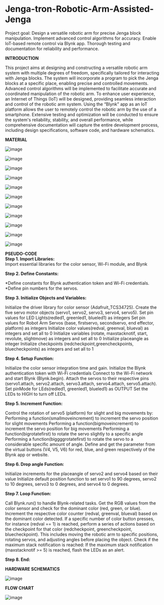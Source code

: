 # Jenga-tron-Robotic-Arm-Assisted-Jenga
Project goal: Design a versatile robotic arm for precise Jenga block manipulation. Implement advanced control algorithms for accuracy. Enable IoT-based remote control via Blynk app. Thorough testing and documentation for reliability and performance.

<b>INTRODUCTION</b>

This project aims at designing and constructing a versatile robotic arm system with multiple degrees of freedom, specifically tailored for interacting with Jenga blocks. The system will incorporate a program to pick the Jenga blocks at a specific place, enabling precise and controlled movements. Advanced control algorithms will be implemented to facilitate accurate and coordinated manipulation of the robotic arm. To enhance user experience, an Internet of Things (IoT) will be designed, providing seamless interaction and control of the robotic arm system. Using the “Blynk” app as an IoT platform allows the user to remotely control the robotic arm by the use of a smartphone. Extensive testing and optimization will be conducted to ensure the system's reliability, stability, and overall performance, while comprehensive documentation will capture the entire development process, including design specifications, software code, and hardware schematics.


<b>MATERIAL</b><br>



![image](https://github.com/RND-NONAGON-KEYWARRIORS/Jenga-tron-Robotic-Arm-Assisted-Jenga/assets/143982031/fc828e25-c676-483e-a765-ca40007b7f64)

![image](https://github.com/RND-NONAGON-KEYWARRIORS/Jenga-tron-Robotic-Arm-Assisted-Jenga/assets/143982031/ada9d976-1e4a-4d79-af16-002209c37ad7)

![image](https://github.com/RND-NONAGON-KEYWARRIORS/Jenga-tron-Robotic-Arm-Assisted-Jenga/assets/143982031/3b63675f-6767-4154-920b-f1b4ce0c2aeb)

![image](https://github.com/RND-NONAGON-KEYWARRIORS/Jenga-tron-Robotic-Arm-Assisted-Jenga/assets/143982031/1e9b2f99-9448-47cc-8425-57f3562a3ed7)

![image](https://github.com/RND-NONAGON-KEYWARRIORS/Jenga-tron-Robotic-Arm-Assisted-Jenga/assets/143982031/0c04625d-ad76-4a76-bb33-caacef28cc17)

![image](https://github.com/RND-NONAGON-KEYWARRIORS/Jenga-tron-Robotic-Arm-Assisted-Jenga/assets/143982031/fabc5ee2-d982-408c-b27e-dab1c98e7a67)

![image](https://github.com/RND-NONAGON-KEYWARRIORS/Jenga-tron-Robotic-Arm-Assisted-Jenga/assets/143982031/46edff77-2437-4a8c-bbec-b9990f73d249)

![image](https://github.com/RND-NONAGON-KEYWARRIORS/Jenga-tron-Robotic-Arm-Assisted-Jenga/assets/143982031/28de761b-1b6c-4046-b33d-3500d468ec20)

![image](https://github.com/RND-NONAGON-KEYWARRIORS/Jenga-tron-Robotic-Arm-Assisted-Jenga/assets/143982031/619908ba-2956-43d2-86c7-7481aec116c7)

![image](https://github.com/RND-NONAGON-KEYWARRIORS/Jenga-tron-Robotic-Arm-Assisted-Jenga/assets/143982031/8c54be7b-326c-4299-9f3c-b268150ce850)

![image](https://github.com/RND-NONAGON-KEYWARRIORS/Jenga-tron-Robotic-Arm-Assisted-Jenga/assets/143982031/16c37c0a-1a84-47f4-8737-432922f593bf)

<b>PSEUDO-CODE</b><br> 
	<b>Step 1. Import Libraries:</b><br>
<bullet>Import essential libraries for the color sensor, Wi-Fi module, and Blynk

<b>Step 2. Define Constants:</b><br>

*Define constants for Blynk authentication token and Wi-Fi credentials.
*Define pin numbers for the servos.


<b>Step 3. Initialize Objects and Variables:</b><br>

<bullet>Initialize the driver library for  color sensor (Adafruit_TCS34725).
<bullet>Create the five servo motor objects (servo1, servo2, servo3, servo4, servo5).
<bullet>Set pin values for LED Lights(redled1, greenled1,  blueled1) as integers
<bullet>Set pin values for Robot Arm Servos (base, firstservo, secondservo, end effector, platform) as integers
<bullet>Initialize color values(redval, greenval,  blueval) as integers and set all to 0
<bullet>Initialize variables (rotate, maxstacknotif, start, revolute, slightmove) as integers and set all  to 0
<bullet>Initialize placeangle as integer
<bullet>Initialize checkpoints (redcheckpoint,greencheckpoints, bluecheckpoints) as integers and set all to 1

<b>Step 4. Setup Function:</b><br>

<bullet>Initialize the color sensor integration time and gain.
<bullet>Initialize the Blynk authentication token with Wi-Fi credentials
<bullet>Connect to the Wi-Fi network and start Blynk (Blynk.begin).
<bullet>Attach the servos to their respective pins (servo1.attach, servo2.attach, servo3.attach, servo4.attach, servo5.attach).
<bullet>Set pinMode for LEds(redled1, greenled1, blueled1) as OUTPUT
<bullet>Set the LEDs to HIGH to turn off LEDs.

<b>Step 5. Increment Function:</b><br>

<bullet>Control the rotation of servo5 (platform) for slight and big movements by:
<bullet>Performing a function(smallmoveincrement)  to increment the servo position for slight movements 
<bullet>Performing a function(bigmoveincrement) to increment the servo position for big movements
<bullet>Performing a function(bigrotatefirst) to rotate the servo slightly to a specific angle
<bullet>Performing a function(biggggrotatefirst) to rotate the servo to a considerable  specific amount of angle.
<bullet>Define and get the parameter  from the virtual  buttons (V4, V5, V6) for red, blue, and green respectively of the Blynk app or website.

<b>Step 6. Drop angle  Function:</b><br>

<bullet>Initialize  increments for the placeangle of servo2 and servo4 based on their value
<bullet>Initialize default position function to set servo1 to 90 degrees, servo2 to 10 degrees, servo3 to 0 degrees, and servo4 to 0 degrees.

<b>Step 7.  Loop Function:</b><br>

<bullet>Call Blynk.run() to handle Blynk-related tasks.
<bullet>Get the RGB values from the color sensor and check for the dominant color (red, green, or blue).
<bullet>Increment the respective color counter (redval, greenval, blueval) based on the dominant color detected.
<bullet>If a specific number of color button presses, for instance (redval == 1) is reached, perform a series of actions based on the checkpoint for that color (redcheckpoint, greencheckpoint, bluecheckpoint). This includes moving the robotic arm to specific positions, rotating servos, and adjusting angles before placing the object.
<bullet>Check if the maximum stack notification is reached:
<bullet>If the maximum stack notification (maxstacknotif >= 5) is reached, flash the LEDs as an alert.

<b>Step 8. End:</b><br>


<b>HARDWARE SCHEMATICS</b><br>


![image](https://github.com/RND-NONAGON-KEYWARRIORS/Jenga-tron-Robotic-Arm-Assisted-Jenga/assets/134179620/81526321-6311-4a5a-85ac-40c34003bf18)

<b>FLOW CHART</b><br>


![image](https://github.com/RND-NONAGON-KEYWARRIORS/Jenga-tron-Robotic-Arm-Assisted-Jenga/assets/134179620/196d2c5d-7149-45d6-a41d-9e595ed19892)



